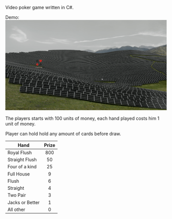 Video poker game written in C#.

Demo:
![Demo](https://raw.githubusercontent.com/jonaslozys/video-poker/master/demo/demo.gif)

The players starts with 100 units of money, each hand played costs him 1 unit of money.

Player can hold hold any amount of cards before draw.


| Hand   | Prize |
| ------------- |:-------------:|
| Royal Flush   | 800 |
| Straight Flush| 50     |
| Four of a kind | 25      |
| Full House   | 9 |
| Flush| 6    |
| Straight |4 |
| Two Pair   | 3 |
| Jacks or Better| 1   |
| All other | 0    |

